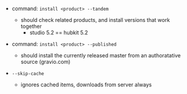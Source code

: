 - command: `install <product> --tandem`
  - should check related products, and install versions that work together
    - studio 5.2 == hubkit 5.2

- command: `install <product> --published`
  - should install the currently released master from an authoratative source
    (gravio.com)

- `--skip-cache`
  - ignores cached items, downloads from server always
